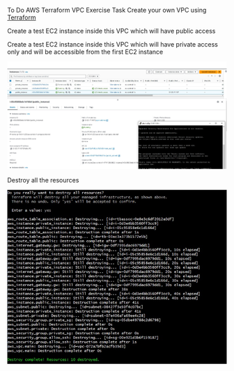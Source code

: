 To Do
AWS Terraform VPC Exercise
Task
Create your own VPC using [Terraform](https://github.com/Visemir/homework16/blob/main/main.tf)

Create a test EC2 instance inside this VPC which will have public access

Create a test EC2 instance inside this VPC which will have private access only and will be accessible from the first EC2 instance

![](https://github.com/Visemir/homework16/blob/main/awsinstance.jpg)

Destroy all the resources

![](https://github.com/Visemir/homework16/blob/main/destroy.jpg)
